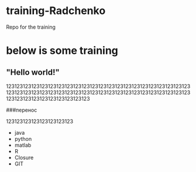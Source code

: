 # training-Radchenko
Repo for the training


# below is some training

## "Hello world!"

123123123123123123123123123123123123123123123123123123123123123123123123123123123123123123123123123123123123123123123123123123123123123123123123123123123123123123       

###перенос 


123123123123123123123123       

* java
* python
* matlab
* R
* Closure
* GIT

